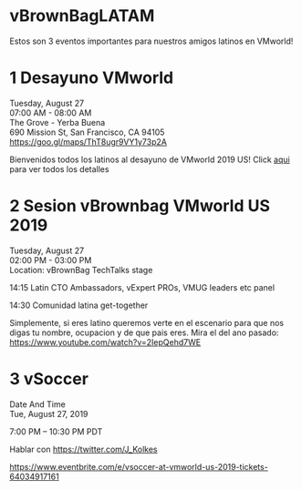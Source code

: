 # vBrownBagLATAM

Estos son 3 eventos importantes para nuestros amigos latinos en VMworld!

# 1 Desayuno VMworld

Tuesday, August 27  
07:00 AM - 08:00 AM  
The Grove - Yerba Buena  
690 Mission St, San Francisco, CA 94105  
https://goo.gl/maps/ThT8ugr9VY1y73p2A  

Bienvenidos todos los latinos al desayuno de VMworld 2019 US! Click [aqui](https://github.com/arielsanchezmora/vBrownBagLATAM/blob/master/Desayuno%20Latino%20en%20VMworld!%20Todo%20latino%20bienvenido!.ics) para ver todos los detalles


# 2 Sesion vBrownbag VMworld US 2019

Tuesday, August 27  
02:00 PM - 03:00 PM  
Location: vBrownBag TechTalks stage  

14:15 Latin CTO Ambassadors, vExpert PROs, VMUG leaders etc panel   

14:30 Comunidad latina get-together  

Simplemente, si eres latino queremos verte en el escenario para que nos digas tu nombre, ocupacion y de que pais eres. Mira el del ano pasado:  
https://www.youtube.com/watch?v=2IepQehd7WE


# 3 vSoccer

Date And Time  
Tue, August 27, 2019  

7:00 PM – 10:30 PM PDT  

Hablar con https://twitter.com/J_Kolkes  

https://www.eventbrite.com/e/vsoccer-at-vmworld-us-2019-tickets-64034917161  


